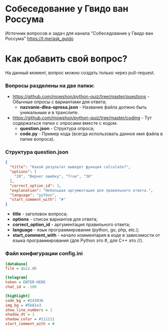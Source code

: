 # Собеседование у Гвидо ван Россума
Источник вопросов и задач для канала "Собеседование у Гвидо ван Россума" https://t.me/ask_guido

# Как добавить свой вопрос?
На данный момент, вопрос можно создать только через pull-request.

### Вопросы разделены на две папки:
* https://github.com/mowshon/python-quiz/tree/master/questions - Обычные опросы с вариантами для ответа;
    - **nazvanie-dlea-oprosa.json** - Название файла должно быть уникальным и в транслите.
* https://github.com/mowshon/python-quiz/tree/master/coding - Тут содержаться папки с опросами вместе с кодом.
    - **question.json** - Структура опроса;
    - **code.py** - Пример кода (всегда использовать данное имя файла в папке вопроса).

### Структура question.json
```json
{
  "title": "Какой результат выведет функция calculate?",
  "options": [
    "20", "Вернет ошибку", "True", "30"
  ],
  "correct_option_id": 3,
  "explanation": "Небольшая аргументация для правильного ответа.",
  "language": "python",
  "start_comment_with": "#"
}
```

- **title** - заголовок вопроса;
- **options** - список вариантов для ответа;
- **correct_option_id** - аргументация правильного ответа;
- **language** - язык программирования (python, go, php, etc.);
- **start_comment_with** - начало комментария в коде в зависимости от языка программирования (для Python это #, для C++ это //).


### Файл конфигурации config.ini
```ini
[database]
file = quiz.db

[telegram]
token = ENTER-HERE
chat_id = -100

[highlight]
code_bg = #243036
img_bg = #5b81e3
show_line_numbers = 1
shadow_dt = 1
shadow_color = #111111
start_comment_with = #
```